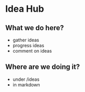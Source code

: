 # Idea Hub

## What we do here?

- gather ideas
- progress ideas
- comment on ideas

## Where are we doing it?

- under /ideas
- in markdown


